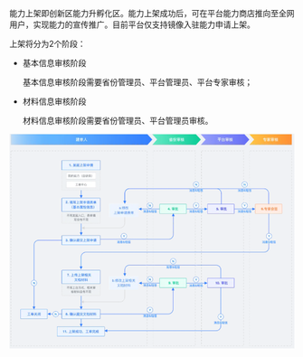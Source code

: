 

能力上架即创新区能力升孵化区。能力上架成功后，可在平台能力商店推向至全网用户，实现能力的宣传推广。目前平台仅支持镜像入驻能力申请上架。

上架将分为2个阶段：

* 基本信息审核阶段

  基本信息审核阶段需要省份管理员、平台管理员、平台专家审核；

* 材料信息审核阶段

  材料信息审核阶段需要省份管理员、平台管理员审核。




![图1：能力上架流程图](img/能力上架P1.png)

